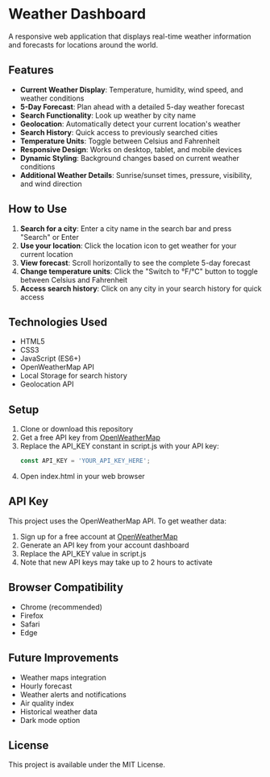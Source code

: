 # Weather Dashboard

A responsive web application that displays real-time weather information and forecasts for locations around the world.



## Features

- **Current Weather Display**: Temperature, humidity, wind speed, and weather conditions
- **5-Day Forecast**: Plan ahead with a detailed 5-day weather forecast
- **Search Functionality**: Look up weather by city name
- **Geolocation**: Automatically detect your current location's weather
- **Search History**: Quick access to previously searched cities
- **Temperature Units**: Toggle between Celsius and Fahrenheit
- **Responsive Design**: Works on desktop, tablet, and mobile devices
- **Dynamic Styling**: Background changes based on current weather conditions
- **Additional Weather Details**: Sunrise/sunset times, pressure, visibility, and wind direction

## How to Use

1. **Search for a city**: Enter a city name in the search bar and press "Search" or Enter
2. **Use your location**: Click the location icon to get weather for your current location
3. **View forecast**: Scroll horizontally to see the complete 5-day forecast
4. **Change temperature units**: Click the "Switch to °F/°C" button to toggle between Celsius and Fahrenheit
5. **Access search history**: Click on any city in your search history for quick access

## Technologies Used

- HTML5
- CSS3
- JavaScript (ES6+)
- OpenWeatherMap API
- Local Storage for search history
- Geolocation API

## Setup

1. Clone or download this repository
2. Get a free API key from [OpenWeatherMap](https://openweathermap.org/api)
3. Replace the API_KEY constant in script.js with your API key:
   ```javascript
   const API_KEY = 'YOUR_API_KEY_HERE';
   ```
4. Open index.html in your web browser

## API Key

This project uses the OpenWeatherMap API. To get weather data:

1. Sign up for a free account at [OpenWeatherMap](https://home.openweathermap.org/users/sign_up)
2. Generate an API key from your account dashboard
3. Replace the API_KEY value in script.js
4. Note that new API keys may take up to 2 hours to activate

## Browser Compatibility

- Chrome (recommended)
- Firefox
- Safari
- Edge

## Future Improvements

- Weather maps integration
- Hourly forecast
- Weather alerts and notifications
- Air quality index
- Historical weather data
- Dark mode option

## License

This project is available under the MIT License.
